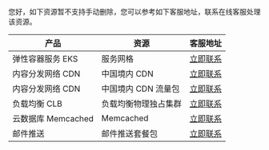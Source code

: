 您好，如下资源暂不支持手动删除，您可以参考如下客服地址，联系在线客服处理该资源。

| 产品              | 资源                 | 客服地址                                                     |
| ----------------- | -------------------- | ------------------------------------------------------------ |
| 弹性容器服务 EKS  | 服务网格             | [立即联系](https://cloud.tencent.com/online-service?from=logout_eks) |
| 内容分发网络 CDN   | 中国境内 CDN          | [立即联系](https://cloud.tencent.com/online-service?from=logout_cdn) |
| 内容分发网络 CDN   | 中国境内 CDN 流量包    | [立即联系](https://cloud.tencent.com/online-service?from=logout_cdn) |
| 负载均衡 CLB       | 负载均衡物理独占集群 | [立即联系](https://cloud.tencent.com/online-service?from=logout_clb) |
| 云数据库 Memcached | Memcached            | [立即联系](https://cloud.tencent.com/online-service?from=logout_cmem) |
| 邮件推送          | 邮件推送套餐包       | [立即联系](https://cloud.tencent.com/online-service?from=logout_ses) |

